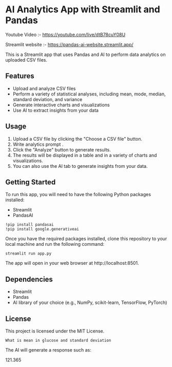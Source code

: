 # **AI Analytics App with Streamlit and Pandas**

Youtube Video :- https://youtube.com/live/dtB78cuY08U

Streamlit  website :- https://pandas-ai-website.streamlit.app/

This is a Streamlit app that uses Pandas and AI to perform data analytics on uploaded CSV files.

## Features

* Upload and analyze CSV files
* Perform a variety of statistical analyses, including mean, mode, median, standard deviation, and variance
* Generate interactive charts and visualizations
* Use AI to extract insights from your data

## Usage

1. Upload a CSV file by clicking the "Choose a CSV file" button.
2. Write analytics prompt .
3. Click the "Analyze" button to generate results.
4. The results will be displayed in a table and in a variety of charts and visualizations.
5. You can also use the AI tab to generate insights from your data.

## Getting Started

To run this app, you will need to have the following Python packages installed:

* Streamlit
* PandasAI
```
!pip install pandasai
!pip install google.generativeai
```

Once you have the required packages installed, clone this repository to your local machine and run the following command:

```
streamlit run app.py
```

The app will open in your web browser at http://localhost:8501.

## Dependencies

* Streamlit
* Pandas
* AI library of your choice (e.g., NumPy, scikit-learn, TensorFlow, PyTorch)

## License

This project is licensed under the MIT License.

```
What is mean in glucose and standard deviation
```

The AI will generate a response such as:

121.365


